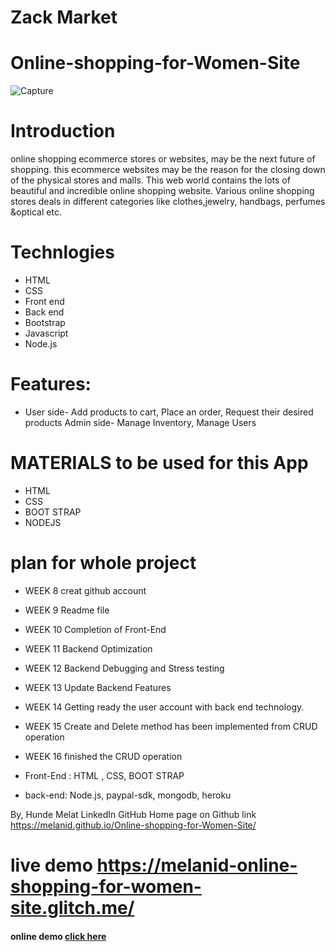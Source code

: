 # Zack Market
# Online-shopping-for-Women-Site
![Capture](https://user-images.githubusercontent.com/56972782/68369639-a003aa80-00ef-11ea-8839-25fd73db14e8.JPG)

# Introduction
online shopping ecommerce stores or websites, may be the next future of shopping. 
this ecommerce websites may be the reason for the closing down of the physical stores and malls. 
This web world contains the lots of beautiful and incredible online shopping website. 
Various online shopping stores deals in different categories like
clothes,jewelry, handbags, perfumes &optical etc.

# Technlogies 
* HTML
* CSS
* Front end
* Back end
* Bootstrap
* Javascript
* Node.js

# Features:
* User side- Add products to cart, Place an order, Request their desired products Admin side-
Manage Inventory, Manage Users

# MATERIALS to be used for this App
 * HTML
* CSS
* BOOT STRAP
* NODEJS


# plan for whole project
* WEEK 8 creat github account
* WEEK 9 Readme file
* WEEK 10 Completion of Front-End
* WEEK 11 Backend Optimization
* WEEK 12 Backend Debugging and Stress testing
* WEEK 13 Update Backend Features
* WEEK 14 Getting ready the user account with back end technology.
* WEEK 15 Create and Delete method has been implemented from CRUD operation
 * WEEK 16 finished the CRUD operation 

 * Front-End : HTML , CSS, BOOT STRAP

* back-end: Node.js,  paypal-sdk, mongodb, heroku




By, Hunde Melat LinkedIn GitHub
 Home page on Github <a> link https://melanid.github.io/Online-shopping-for-Women-Site/
 
 # live demo https://melanid-online-shopping-for-women-site.glitch.me/
 
#### online demo [click here](https://zack-ecommerce-reactjs.herokuapp.com/)


